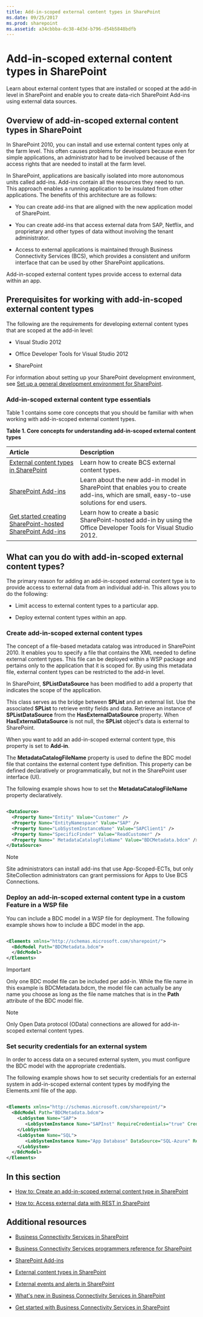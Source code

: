 ```yaml
---
title: Add-in-scoped external content types in SharePoint
ms.date: 09/25/2017
ms.prod: sharepoint
ms.assetid: a34cbbba-dc38-4d3d-b796-d54b5848bdfb
---
```



# Add-in-scoped external content types in SharePoint
Learn about external content types that are installed or scoped at the add-in level in SharePoint and enable you to create data-rich SharePoint Add-ins using external data sources.
## Overview of add-in-scoped external content types in SharePoint
<a name="Appscopedect_overview"> </a>

In SharePoint 2010, you can install and use external content types only at the farm level. This often causes problems for developers because even for simple applications, an administrator had to be involved because of the access rights that are needed to install at the farm level.
  
    
    
In SharePoint, applications are basically isolated into more autonomous units called add-ins. Add-ins contain all the resources they need to run. This approach enables a running application to be insulated from other applications. The benefits of this architecture are as follows:
  
    
    

- You can create add-ins that are aligned with the new application model of SharePoint.
    
  
- You can create add-ins that access external data from SAP, Netflix, and proprietary and other types of data without involving the tenant administrator.
    
  
- Access to external applications is maintained through Business Connectivity Services (BCS), which provides a consistent and uniform interface that can be used by other SharePoint applications.
    
  
Add-in-scoped external content types provide access to external data within an app.
  
    
    

## Prerequisites for working with add-in-scoped external content types
<a name="Appscopedect_Prereq"> </a>

The following are the requirements for developing external content types that are scoped at the add-in level:
  
    
    

- Visual Studio 2012
    
  
- Office Developer Tools for Visual Studio 2012
    
  
- SharePoint
    
  
For information about setting up your SharePoint development environment, see  [Set up a general development environment for SharePoint](set-up-a-general-development-environment-for-sharepoint.md).
  
    
    

### Add-in-scoped external content type essentials

Table 1 contains some core concepts that you should be familiar with when working with add-in-scoped external content types.
  
    
    

**Table 1. Core concepts for understanding add-in-scoped external content types**


|**Article**|**Description**|
|:-----|:-----|
| [External content types in SharePoint](external-content-types-in-sharepoint.md) <br/> |Learn how to create BCS external content types.  <br/> |
| [SharePoint Add-ins](http://msdn.microsoft.com/library/cd1eda9e-8e54-4223-93a9-a6ea0d18df70%28Office.15%29.aspx) <br/> |Learn about the new add-in model in SharePoint that enables you to create add-ins, which are small, easy-to-use solutions for end users.  <br/> |
| [Get started creating SharePoint-hosted SharePoint Add-ins](http://msdn.microsoft.com/library/1b992485-6efe-4ea4-a18c-221689b0b66f%28Office.15%29.aspx) <br/> |Learn how to create a basic SharePoint-hosted add-in by using the Office Developer Tools for Visual Studio 2012.  <br/> |
   

## What can you do with add-in-scoped external content types?
<a name="Appscopedect_Tasks"> </a>

The primary reason for adding an add-in-scoped external content type is to provide access to external data from an individual add-in. This allows you to do the following: 
  
    
    

- Limit access to external content types to a particular app.
    
  
- Deploy external content types within an app.
    
  

### Create add-in-scoped external content types
<a name="Appscopedect_createect"> </a>

The concept of a file-based metadata catalog was introduced in SharePoint 2010. It enables you to specify a file that contains the XML needed to define external content types. This file can be deployed within a WSP package and pertains only to the application that it is scoped for. By using this metadata file, external content types can be restricted to the add-in level.
  
    
    
In SharePoint, **SPListDataSource** has been modified to add a property that indicates the scope of the application.
  
    
    
This class serves as the bridge between **SPList** and an external list. Use the associated **SPList** to retrieve entity fields and data. Retrieve an instance of **SPListDataSource** from the **HasExternalDataSource** property. When **HasExternalDataSource** is not null, the **SPList** object's data is external to SharePoint.
  
    
    
When you want to add an add-in-scoped external content type, this property is set to **Add-in**.
  
    
    
The **MetadataCatalogFileName** property is used to define the BDC model file that contains the external content type definition. This property can be defined declaratively or programmatically, but not in the SharePoint user interface (UI).
  
    
    
The following example shows how to set the **MetadataCatalogFileName** property declaratively.
  
    
    



```XML

<DataSource>
  <Property Name="Entity" Value="Customer" />
  <Property Name="EntityNamespace" Value="SAP" />
  <Property Name="LobSystemInstanceName" Value="SAPClient1" />
  <Property Name="SpecificFinder" Value="ReadCustomer" />
  <Property Name=" MetadataCatalogFileName" Value="BDCMetadata.bdcm" />
</DataSource>
```


> [!NOTE]
> Site administrators can install add-ins that use App-Scoped-ECTs, but only SiteCollection administrators can grant permissions for Apps to Use BCS Connections. 
  
    
    


### Deploy an add-in-scoped external content type in a custom Feature in a WSP file
<a name="Appscopedect_deployect"> </a>

You can include a BDC model in a WSP file for deployment. The following example shows how to include a BDC model in the app.
  
    
    

```XML

<Elements xmlns="http://schemas.microsoft.com/sharepoint/">
  <BdcModel Path="BDCMetadata.bdcm">
  </BdcModel>
</Elements>

```


> [!IMPORTANT]
> Only one BDC model file can be included per add-in. While the file name in this example is BDCMetadata.bdcm, the model file can actually be any name you choose as long as the file name matches that is in the **Path** attribute of the BDC model file.
  
    
    


> [!NOTE]
> Only Open Data protocol (OData) connections are allowed for add-in-scoped external content types. 
  
    
    


### Set security credentials for an external system
<a name="Appscopedect_deployect"> </a>

In order to access data on a secured external system, you must configure the BDC model with the appropriate credentials.
  
    
    
The following example shows how to set security credentials for an external system in add-in-scoped external content types by modifying the Elements.xml file of the app.
  
    
    



```XML

<Elements xmlns="http://schemas.microsoft.com/sharepoint/">
  <BdcModel Path="BDCMetadata.bdcm">
    <LobSystem Name="SAP">
       <LobSystemInstance Name="SAPInst" RequireCredentials="true" CredentialsDescription="Credentials to connect to SAP"/>
    </LobSystem>
    <LobSystem Name="SQL">
       <LobSystemInstance Name="App Database" DataSource="SQL-Azure" RequireCredentials="true" />
    </LobSystem>
  </BdcModel>
</Elements>

```


## In this section
<a name="Appscopedect_inthissection"> </a>


-  [How to: Create an add-in-scoped external content type in SharePoint](how-to-create-an-add-in-scoped-external-content-type-in-sharepoint.md)
    
  
-  [How to: Access external data with REST in SharePoint](how-to-access-external-data-with-rest-in-sharepoint.md)
    
  

## Additional resources
<a name="Appscopedect_Addres"> </a>


-  [Business Connectivity Services in SharePoint](business-connectivity-services-in-sharepoint.md)
    
  
-  [Business Connectivity Services programmers reference for SharePoint](business-connectivity-services-programmers-reference-for-sharepoint.md)
    
  
-  [SharePoint Add-ins](http://msdn.microsoft.com/library/cd1eda9e-8e54-4223-93a9-a6ea0d18df70%28Office.15%29.aspx)
    
  
-  [External content types in SharePoint](external-content-types-in-sharepoint.md)
    
  
-  [External events and alerts in SharePoint](external-events-and-alerts-in-sharepoint.md)
    
  
-  [What's new in Business Connectivity Services in SharePoint](what-s-new-in-business-connectivity-services-in-sharepoint.md)
    
  
-  [Get started with Business Connectivity Services in SharePoint](get-started-with-business-connectivity-services-in-sharepoint.md)
    
  

